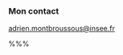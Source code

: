 <!-- .slide: data-background-image="images/pwa.png" data-background-size="600px" class="chapter" -->

### Mon contact

adrien.montbroussous@insee.fr

%%%
